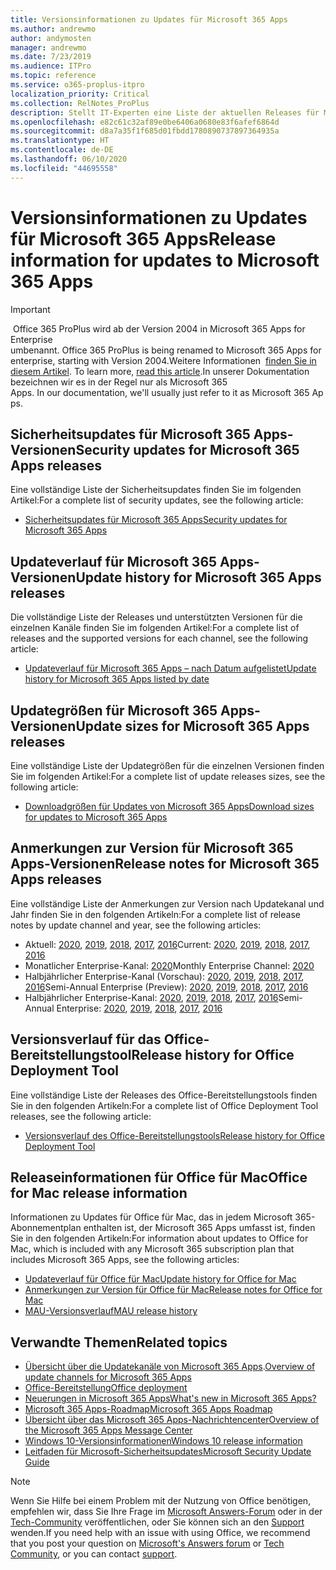 ```yaml
---
title: Versionsinformationen zu Updates für Microsoft 365 Apps
ms.author: andrewmo
author: andymosten
manager: andrewmo
ms.date: 7/23/2019
ms.audience: ITPro
ms.topic: reference
ms.service: o365-proplus-itpro
localization_priority: Critical
ms.collection: RelNotes_ProPlus
description: Stellt IT-Experten eine Liste der aktuellen Releases für Microsoft 365 Apps für jeden Updatekanal sowie Links zu Anmerkungen zur Version und zum Updateverlauf zur Verfügung.
ms.openlocfilehash: e82c61c32af89e0be6406a0680e83f6afef6864d
ms.sourcegitcommit: d8a7a35f1f685d01fbdd1780890737897364935a
ms.translationtype: HT
ms.contentlocale: de-DE
ms.lasthandoff: 06/10/2020
ms.locfileid: "44695558"
---
```

# <a name="release-information-for-updates-to-microsoft-365-apps"></a><span data-ttu-id="2a164-103">Versionsinformationen zu Updates für Microsoft 365 Apps</span><span class="sxs-lookup"><span data-stu-id="2a164-103">Release information for updates to Microsoft 365 Apps</span></span>


> [!IMPORTANT]
><span data-ttu-id="2a164-104"> Office 365 ProPlus wird ab der Version 2004 in Microsoft 365 Apps for Enterprise umbenannt.</span><span class="sxs-lookup"><span data-stu-id="2a164-104"> Office 365 ProPlus is being renamed to Microsoft 365 Apps for enterprise, starting with Version 2004.</span></span><span data-ttu-id="2a164-105">Weitere Informationen  [finden Sie in diesem Artikel](https://go.microsoft.com/fwlink/p/?linkid=2123420).</span><span class="sxs-lookup"><span data-stu-id="2a164-105"> To learn more, [read this article](https://go.microsoft.com/fwlink/p/?linkid=2123420).</span></span><span data-ttu-id="2a164-106">In unserer Dokumentation bezeichnen wir es in der Regel nur als Microsoft 365 Apps.</span><span class="sxs-lookup"><span data-stu-id="2a164-106"> In our documentation, we'll usually just refer to it as Microsoft 365 Apps.</span></span>


## <a name="security-updates-for-microsoft-365-apps-releases"></a><span data-ttu-id="2a164-107">Sicherheitsupdates für Microsoft 365 Apps-Versionen</span><span class="sxs-lookup"><span data-stu-id="2a164-107">Security updates for Microsoft 365 Apps releases</span></span>

<span data-ttu-id="2a164-108">Eine vollständige Liste der Sicherheitsupdates finden Sie im folgenden Artikel:</span><span class="sxs-lookup"><span data-stu-id="2a164-108">For a complete list of security updates, see the following article:</span></span>
 - [<span data-ttu-id="2a164-109">Sicherheitsupdates für Microsoft 365 Apps</span><span class="sxs-lookup"><span data-stu-id="2a164-109">Security updates for Microsoft 365 Apps</span></span>](microsoft365-apps-security-updates.md)


## <a name="update-history-for-microsoft-365-apps-releases"></a><span data-ttu-id="2a164-110">Updateverlauf für Microsoft 365 Apps-Versionen</span><span class="sxs-lookup"><span data-stu-id="2a164-110">Update history for Microsoft 365 Apps releases</span></span>

<span data-ttu-id="2a164-111">Die vollständige Liste der Releases und unterstützten Versionen für die einzelnen Kanäle finden Sie im folgenden Artikel:</span><span class="sxs-lookup"><span data-stu-id="2a164-111">For a complete list of releases and the supported versions for each channel, see the following article:</span></span>

- [<span data-ttu-id="2a164-112">Updateverlauf für Microsoft 365 Apps – nach Datum aufgelistet</span><span class="sxs-lookup"><span data-stu-id="2a164-112">Update history for Microsoft 365 Apps listed by date</span></span>](update-history-microsoft365-apps-by-date.md)


 ## <a name="update-sizes-for-microsoft-365-apps-releases"></a><span data-ttu-id="2a164-113">Updategrößen für Microsoft 365 Apps-Versionen</span><span class="sxs-lookup"><span data-stu-id="2a164-113">Update sizes for Microsoft 365 Apps releases</span></span>

<span data-ttu-id="2a164-114">Eine vollständige Liste der Updategrößen für die einzelnen Versionen finden Sie im folgenden Artikel:</span><span class="sxs-lookup"><span data-stu-id="2a164-114">For a complete list of update releases sizes, see the following article:</span></span>
 - [<span data-ttu-id="2a164-115">Downloadgrößen für Updates von Microsoft 365 Apps</span><span class="sxs-lookup"><span data-stu-id="2a164-115">Download sizes for updates to Microsoft 365 Apps</span></span>](download-sizes-microsoft365-apps-updates.md)

## <a name="release-notes-for-microsoft-365-apps-releases"></a><span data-ttu-id="2a164-116">Anmerkungen zur Version für Microsoft 365 Apps-Versionen</span><span class="sxs-lookup"><span data-stu-id="2a164-116">Release notes for Microsoft 365 Apps releases</span></span>

<span data-ttu-id="2a164-117">Eine vollständige Liste der Anmerkungen zur Version nach Updatekanal und Jahr finden Sie in den folgenden Artikeln:</span><span class="sxs-lookup"><span data-stu-id="2a164-117">For a complete list of release notes by update channel and year, see the following articles:</span></span>
 - <span data-ttu-id="2a164-118">Aktuell: [2020](current-channel.md), [2019](monthly-channel-2019.md), [2018](monthly-channel-2018.md), [2017](monthly-channel-2017.md), [2016](monthly-channel-2016.md)</span><span class="sxs-lookup"><span data-stu-id="2a164-118">Current: [2020](current-channel.md), [2019](monthly-channel-2019.md), [2018](monthly-channel-2018.md), [2017](monthly-channel-2017.md), [2016](monthly-channel-2016.md)</span></span>
 - <span data-ttu-id="2a164-119">Monatlicher Enterprise-Kanal:  [2020](monthly-enterprise-channel.md)</span><span class="sxs-lookup"><span data-stu-id="2a164-119">Monthly Enterprise Channel:  [2020](monthly-enterprise-channel.md)</span></span>
 - <span data-ttu-id="2a164-120">Halbjährlicher Enterprise-Kanal (Vorschau): [2020](semi-annual-enterprise-channel-preview.md), [2019](semi-annual-channel-targeted-2019.md), [2018](semi-annual-channel-targeted-2018.md), [2017](semi-annual-channel-targeted-2017.md), [2016](semi-annual-channel-targeted-2016.md)</span><span class="sxs-lookup"><span data-stu-id="2a164-120">Semi-Annual Enterprise (Preview): [2020](semi-annual-enterprise-channel-preview.md), [2019](semi-annual-channel-targeted-2019.md), [2018](semi-annual-channel-targeted-2018.md), [2017](semi-annual-channel-targeted-2017.md), [2016](semi-annual-channel-targeted-2016.md)</span></span>
 - <span data-ttu-id="2a164-121">Halbjährlicher Enterprise-Kanal: [2020](semi-annual-enterprise-channel.md), [2019](semi-annual-channel-2019.md), [2018](semi-annual-channel-2018.md), [2017](semi-annual-channel-2017.md), [2016](semi-annual-channel-2016.md)</span><span class="sxs-lookup"><span data-stu-id="2a164-121">Semi-Annual Enterprise: [2020](semi-annual-enterprise-channel.md), [2019](semi-annual-channel-2019.md), [2018](semi-annual-channel-2018.md), [2017](semi-annual-channel-2017.md), [2016](semi-annual-channel-2016.md)</span></span>

 ## <a name="release-history-for-office-deployment-tool"></a><span data-ttu-id="2a164-122">Versionsverlauf für das Office-Bereitstellungstool</span><span class="sxs-lookup"><span data-stu-id="2a164-122">Release history for Office Deployment Tool</span></span>
 <span data-ttu-id="2a164-123">Eine vollständige Liste der Releases des Office-Bereitstellungstools finden Sie in den folgenden Artikeln:</span><span class="sxs-lookup"><span data-stu-id="2a164-123">For a complete list of Office Deployment Tool releases, see the following article:</span></span>
 - [<span data-ttu-id="2a164-124">Versionsverlauf des Office-Bereitstellungstools</span><span class="sxs-lookup"><span data-stu-id="2a164-124">Release history for Office Deployment Tool</span></span>](ODT-release-history.md)

## <a name="office-for-mac-release-information"></a><span data-ttu-id="2a164-125">Releaseinformationen für Office für Mac</span><span class="sxs-lookup"><span data-stu-id="2a164-125">Office for Mac release information</span></span>

<span data-ttu-id="2a164-126">Informationen zu Updates für Office für Mac, das in jedem Microsoft 365-Abonnementplan enthalten ist, der Microsoft 365 Apps umfasst ist, finden Sie in den folgenden Artikeln:</span><span class="sxs-lookup"><span data-stu-id="2a164-126">For information about updates to Office for Mac, which is included with any Microsoft 365 subscription plan that includes Microsoft 365 Apps, see the following articles:</span></span>
 - [<span data-ttu-id="2a164-127">Updateverlauf für Office für Mac</span><span class="sxs-lookup"><span data-stu-id="2a164-127">Update history for Office for Mac</span></span>](update-history-office-for-mac.md)
 - [<span data-ttu-id="2a164-128">Anmerkungen zur Version für Office für Mac</span><span class="sxs-lookup"><span data-stu-id="2a164-128">Release notes for Office for Mac</span></span>](release-notes-office-for-mac.md)
 - [<span data-ttu-id="2a164-129">MAU-Versionsverlauf</span><span class="sxs-lookup"><span data-stu-id="2a164-129">MAU release history</span></span>](release-history-microsoft-autoupdate.md)


## <a name="related-topics"></a><span data-ttu-id="2a164-130">Verwandte Themen</span><span class="sxs-lookup"><span data-stu-id="2a164-130">Related topics</span></span>

- <span data-ttu-id="2a164-131">[Übersicht über die Updatekanäle von Microsoft 365 Apps](https://docs.microsoft.com/deployoffice/overview-of-update-channels-for-office-365-proplus).</span><span class="sxs-lookup"><span data-stu-id="2a164-131">[Overview of update channels for Microsoft 365 Apps](https://docs.microsoft.com/deployoffice/overview-of-update-channels-for-office-365-proplus)</span></span>
- [<span data-ttu-id="2a164-132">Office-Bereitstellung</span><span class="sxs-lookup"><span data-stu-id="2a164-132">Office deployment</span></span>](https://docs.microsoft.com/deployoffice/)
- [<span data-ttu-id="2a164-133">Neuerungen in Microsoft 365 Apps</span><span class="sxs-lookup"><span data-stu-id="2a164-133">What's new in Microsoft 365 Apps?</span></span>](https://support.office.com/article/95c8d81d-08ba-42c1-914f-bca4603e1426)
- [<span data-ttu-id="2a164-134">Microsoft 365 Apps-Roadmap</span><span class="sxs-lookup"><span data-stu-id="2a164-134">Microsoft 365 Apps Roadmap</span></span>](https://products.office.com/business/office-365-roadmap)
- [<span data-ttu-id="2a164-135">Übersicht über das Microsoft 365 Apps-Nachrichtencenter</span><span class="sxs-lookup"><span data-stu-id="2a164-135">Overview of the Microsoft 365 Apps Message Center</span></span>](https://support.office.com/article/38fb3333-bfcc-4340-a37b-deda509c2093)
- [<span data-ttu-id="2a164-136">Windows 10-Versionsinformationen</span><span class="sxs-lookup"><span data-stu-id="2a164-136">Windows 10 release information</span></span>](https://www.microsoft.com/itpro/windows-10/release-information)
- [<span data-ttu-id="2a164-137">Leitfaden für Microsoft-Sicherheitsupdates</span><span class="sxs-lookup"><span data-stu-id="2a164-137">Microsoft Security Update Guide</span></span>](https://portal.msrc.microsoft.com/)

> [!NOTE]
> <span data-ttu-id="2a164-138">Wenn Sie Hilfe bei einem Problem mit der Nutzung von Office benötigen, empfehlen wir, dass Sie Ihre Frage im [Microsoft Answers-Forum](https://answers.microsoft.com/) oder in der [Tech-Community](https://techcommunity.microsoft.com/) veröffentlichen, oder Sie können sich an den [Support](https://support.microsoft.com/contactus) wenden.</span><span class="sxs-lookup"><span data-stu-id="2a164-138">If you need help with an issue with using Office, we recommend that you post your question on [Microsoft's Answers forum](https://answers.microsoft.com/) or [Tech Community](https://techcommunity.microsoft.com/), or you can contact [support](https://support.microsoft.com/contactus).</span></span>
